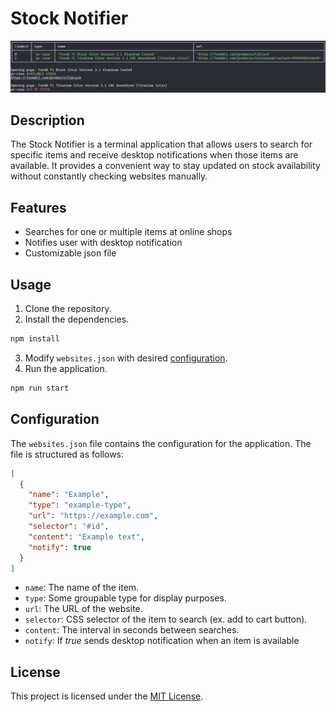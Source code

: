 # Stock Notifier

![example](docs/example.webp)

## Description

The Stock Notifier is a terminal application that allows users to search for specific items and receive desktop notifications when those items are available. It provides a convenient way to stay updated on stock availability without constantly checking websites manually.

## Features

- Searches for one or multiple items at online shops
- Notifies user with desktop notification
- Customizable json file

## Usage

1. Clone the repository.
2. Install the dependencies.

```sh
npm install
```

3. Modify `websites.json` with desired [configuration](#configuration).
4. Run the application.

```sh
npm run start
```

## Configuration

The `websites.json` file contains the configuration for the application. The file is structured as follows:

```json
[
  {
    "name": "Example",
    "type": "example-type",
    "url": "https://example.com",
    "selector": "#id",
    "content": "Example text",
    "notify": true
  }
]
```

- `name`: The name of the item.
- `type`: Some groupable type for display purposes.
- `url`: The URL of the website.
- `selector`: CSS selector of the item to search (ex. add to cart button).
- `content`: The interval in seconds between searches.
- `notify`: If _true_ sends desktop notification when an item is available

## License

This project is licensed under the [MIT License](LICENSE).

